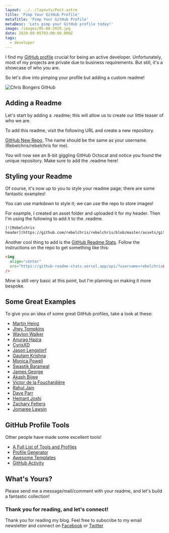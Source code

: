 ```yaml
---
layout: ../../layouts/Post.astro
title: 'Pimp Your GitHub Profile'
metaTitle: 'Pimp Your GitHub Profile'
metaDesc: 'Lets pimp your GitHub profile today!'
image: /images/05-08-2020.jpg
date: 2020-08-05T03:00:00.000Z
tags:
  - developer
---
```


I find my [GitHub profile](https://github.com/rebelchris) crucial for being an active developer. Unfortunately, most of my projects are private due to business requirements. But still, it's a showcase of who you are.

So let's dive into pimping your profile but adding a custom readme!

![Chris Bongers GitHub](https://dev-to-uploads.s3.amazonaws.com/i/0m95ygs8wn910ltwvgy4.png)

## Adding a Readme

Let's start by adding a .readme; this will allow us to create our little teaser of who we are.

To add this readme, visit the following URL and create a new repository.

[GitHub New Repo](https://github.com/new), The name should be the same as your username. (Rebelchris/rebelchris for me).

You will now see an 8-bit giggling GitHub Octocat and notice you found the unique repository. Make sure to add the .readme here!

## Styling your Readme

Of course, it's now up to you to style your readme page; there are some fantastic examples!

You can use markdown to style it; we can use the repo to store images!

For example, I created an asset folder and uploaded it for my header. Then I'm using the following to add it to the .readme.

```html
[![Rebelchris
header](https://github.com/rebelchris/rebelchris/blob/master/assets/github-header.png)](https://daily-dev-tips.com)
```

Another cool thing to add is the [GitHub Readme Stats](https://github.com/anuraghazra/github-readme-stats). Follow the instructions on the repo to get something like this:

```html
<img
  align="center"
  src="https://github-readme-stats.vercel.app/api/?username=rebelchris&theme=dracula"
/>
```

Mine is still very basic at this point, but I'm planning on making it more bespoke.

## Some Great Examples

To give you an idea of some great GitHub profiles, take a look at these:

- [Martin Heinz](https://github.com/MartinHeinz)
- [Jhey Tompkins](https://github.com/jh3y)
- [Waylon Walker](https://github.com/WaylonWalker)
- [Anurag Hazra](https://github.com/anuraghazra)
- [CyrisXD](https://github.com/cyrisxd)
- [Jason Lengstorf](https://github.com/jlengstorf)
- [Gautam Krishna](https://github.com/gautamkrishnar)
- [Monica Powell](https://github.com/M0nica)
- [Swastik Baranwal](https://github.com/Delta456)
- [James George](https://github.com/jamesgeorge007)
- [Akash Bijwe](https://github.com/akashbijwe)
- [Victor de la Fouchardière](https://github.com/viclafouch)
- [Rahul Jain](https://github.com/rahuldkjain)
- [Dave Parr](https://github.com/DaveParr)
- [Hemant Joshi](https://github.com/8bithemant)
- [Zachary Fetters](https://github.com/zfett)
- [Jomaree Lawsin](https://github.com/jl88s)

## GitHub Profile Tools

Other people have made some excellent tools!

- [A Full List of Tools and Profiles](https://github.com/abhisheknaiidu/awesome-github-profile-readme)
- [Profile Generator](https://rahuldkjain.github.io/gh-profile-readme-generator/)
- [Awesome Templates](https://github.com/elangosundar/awesome-README-templates)
- [GitHub Activity](https://github.com/jamesgeorge007/github-activity-readme)

## What's Yours?

Please send me a message/mail/comment with your readme, and let's build a fantastic collection!

### Thank you for reading, and let's connect!

Thank you for reading my blog. Feel free to subscribe to my email newsletter and connect on [Facebook](https://www.facebook.com/DailyDevTipsBlog) or [Twitter](https://twitter.com/DailyDevTips1)
